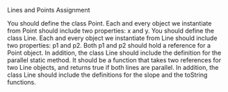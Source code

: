 Lines and Points Assignment

You should define the class Point. Each and every object we instantiate from Point should include two properties: x and y. You should define the class Line. Each and every object we instantiate from Line should include two properties: p1 and p2. Both p1 and p2 should hold a reference for a Point object. In addition, the class Line should include the definition for the parallel static method. It should be a function that takes two references for two Line objects, and returns true if both lines are parallel. In addition, the class Line should include the definitions for the slope and the toString functions. 
